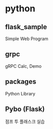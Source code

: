 python
======

## flask_sample
Simple Web Program

## grpc
gRPC Calc, Demo

## packages
Python Library

## Pybo (Flask)
점프 투 플래스크 실습